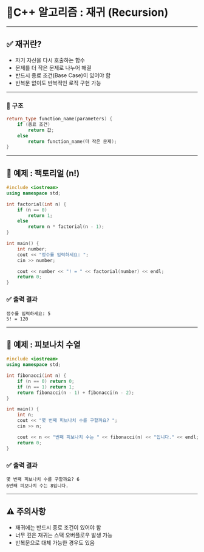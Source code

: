# 📌C++ 알고리즘 : 재귀 (Recursion)

---

## ✅ 재귀란?

- 자기 자신을 다시 호출하는 함수
- 문제를 더 작은 문제로 나누어 해결
- 반드시 종료 조건(Base Case)이 있어야 함
- 반복문 없이도 반복적인 로직 구현 가능

---

### 📌 구조

```cpp
return_type function_name(parameters) {
    if (종료 조건)
        return 값;
    else
        return function_name(더 작은 문제);
}
```

---

## 🧪 예제 : 팩토리얼 (n!)

```cpp
#include <iostream>
using namespace std;

int factorial(int n) {
    if (n == 0)
        return 1;
    else
        return n * factorial(n - 1);
}

int main() {
    int number;
    cout << "정수를 입력하세요: ";
    cin >> number;

    cout << number << "! = " << factorial(number) << endl;
    return 0;
}
```

### ✅ 출력 결과

```
정수를 입력하세요: 5
5! = 120
```

---

## 🧪 예제 : 피보나치 수열

```cpp
#include <iostream>
using namespace std;

int fibonacci(int n) {
    if (n == 0) return 0;
    if (n == 1) return 1;
    return fibonacci(n - 1) + fibonacci(n - 2);
}

int main() {
    int n;
    cout << "몇 번째 피보나치 수를 구할까요? ";
    cin >> n;

    cout << n << "번째 피보나치 수는 " << fibonacci(n) << "입니다." << endl;
    return 0;
}
```

### ✅ 출력 결과

```
몇 번째 피보나치 수를 구할까요? 6
6번째 피보나치 수는 8입니다.
```

---

## ⚠️ 주의사항
- 재귀에는 반드시 종료 조건이 있어야 함
- 너무 깊은 재귀는 스택 오버플로우 발생 가능
- 반복문으로 대체 가능한 경우도 있음


